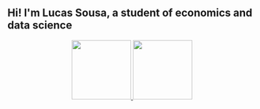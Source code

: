 ## Hi! I'm Lucas Sousa, a student of economics and data science
<div align="center">
  <a href="https://github.com/Lucas0usa">
  <img height="120em" src="https://github-readme-stats.vercel.app/api?username=Lucas0usa&show_icons=true&theme=dark&include_all_commits=true&count_private=true"/>
  <img height="120em" src="https://github-readme-stats.vercel.app/api/top-langs/?username=Lucas0usa&layout=compact&langs_count=7&theme=dark"/>
</div>
